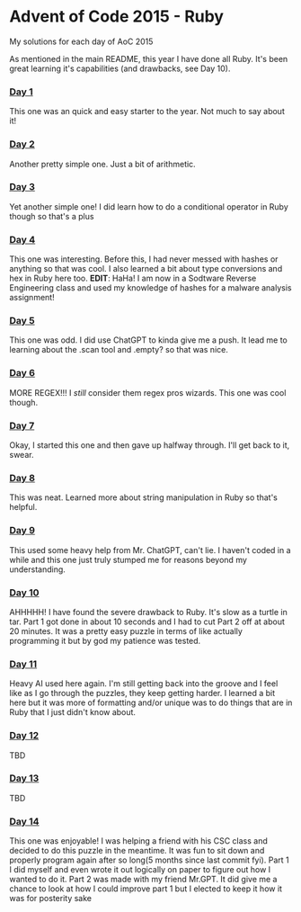 # Advent of Code 2015 - Ruby

My solutions for each day of AoC 2015

As mentioned in the main README, this year I have done all Ruby. It's been great learning it's capabilities (and drawbacks, see Day 10).

### [Day 1](https://adventofcode.com/2015/day/1) 

This one was an quick and easy starter to the year. Not much to say about it!

### [Day 2](https://adventofcode.com/2015/day/2) 

Another pretty simple one. Just a bit of arithmetic.

### [Day 3](https://adventofcode.com/2015/day/3) 

Yet another simple one! I did learn how to do a conditional operator in Ruby though so that's a plus

### [Day 4](https://adventofcode.com/2015/day/4) 

This one was interesting. Before this, I had never messed with hashes or anything so that was cool. I also learned a bit about type conversions and hex in Ruby here too.
**EDIT**: HaHa! I am now in a Sodtware Reverse Engineering class and used my knowledge of hashes for a malware analysis assignment!

### [Day 5](https://adventofcode.com/2015/day/5) 

This one was odd. I did use ChatGPT to kinda give me a push. It lead me to learning about the .scan tool and .empty? so that was nice.

### [Day 6](https://adventofcode.com/2015/day/6) 

MORE REGEX!!! I *still* consider them regex pros wizards. This one was cool though.

### [Day 7](https://adventofcode.com/2015/day/7) 

Okay, I started this one and then gave up halfway through. I'll get back to it, swear.

### [Day 8](https://adventofcode.com/2015/day/8) 

This was neat. Learned more about string manipulation in Ruby so that's helpful.

### [Day 9](https://adventofcode.com/2015/day/9) 

This used some heavy help from Mr. ChatGPT, can't lie. I haven't coded in a while and this one just truly stumped me for reasons beyond my understanding.

### [Day 10](https://adventofcode.com/2015/day/10) 

AHHHHH! I have found the severe drawback to Ruby. It's slow as a turtle in tar. Part 1 got done in about 10 seconds and I had to cut Part 2 off at about 20 minutes.
It was a pretty easy puzzle in terms of like actually programming it but by god my patience was tested.

### [Day 11](https://adventofcode.com/2015/day/11) 

Heavy AI used here again. I'm still getting back into the groove and I feel like as I go through the puzzles, they keep getting harder.
I learned a bit here but it was more of formatting and/or unique was to do things that are in Ruby that I just didn't know about.

### [Day 12](https://adventofcode.com/2015/day/12)

TBD

### [Day 13](https://adventofcode.com/2015/day/13)

TBD

### [Day 14](https://adventofcode.com/2015/day/14)

This one was enjoyable! I was helping a friend with his CSC class and decided to do this puzzle in the meantime. It was fun to sit down and properly program again after so long(5 months since last commit fyi). Part 1 I did myself and even wrote it out logically on paper to figure out how I wanted to do it. Part 2 was made with my friend Mr.GPT. It did give me a chance to look at how I could improve part 1 but I elected to keep it how it was for posterity sake
